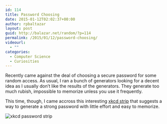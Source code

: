 ```yaml
---
id: 114
title: Password Choosing
date: 2015-01-12T02:02:37+00:00
author: rpbaltazar
layout: post
guid: http://balazar.net/random/?p=114
permalink: /2015/01/12/password-choosing/
videourl:
  - ""
categories:
  - Computer Science
  - Curiosities
---
```

Recently came against the deal of choosing a secure password for some random access. As usual, I ran a bunch of generators looking for a decent idea as I usually don&#8217;t like the results of the generators. They generate too much rubish, impossible to memorize unless you use it frequently.

This time, though, I came accross this interesting [xkcd strip](http://xkcd.com/936/) that suggests a way to generate a strong password with little effort and easy to memorize.

![xkcd password strip](http://imgs.xkcd.com/comics/password_strength.png)